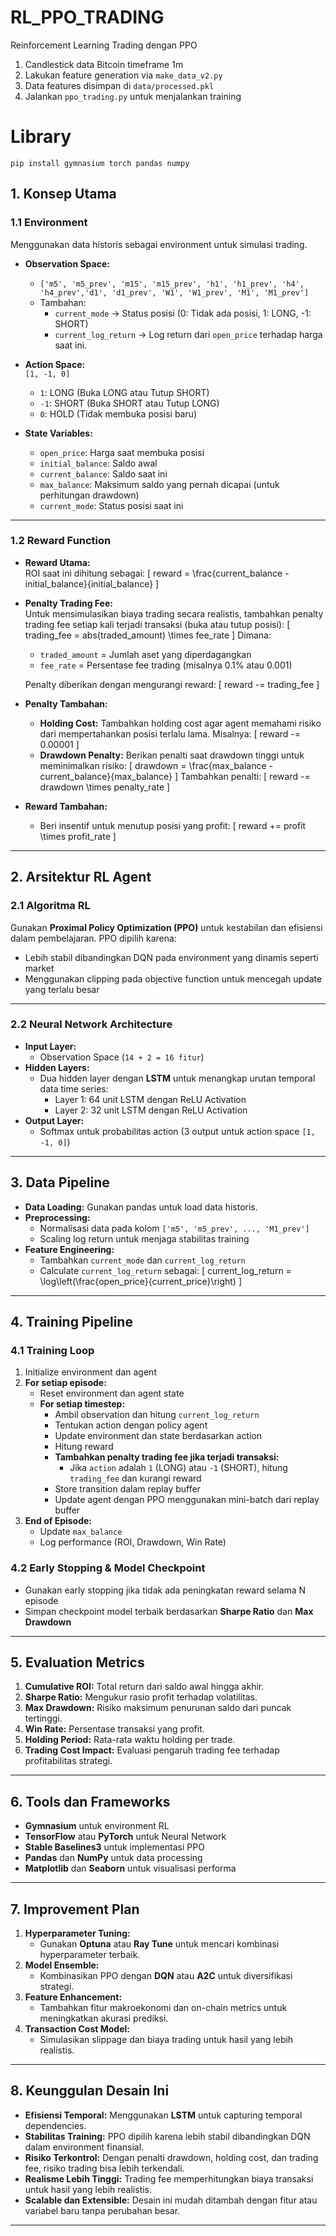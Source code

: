 # RL_PPO_TRADING

Reinforcement Learning Trading dengan PPO

1. Candlestick data Bitcoin timeframe 1m
2. Lakukan feature generation via `make_data_v2.py`
3. Data features disimpan di `data/processed.pkl`
4. Jalankan `ppo_trading.py` untuk menjalankan training

# Library

`pip install gymnasium torch pandas numpy`

## **1. Konsep Utama**

### **1.1 Environment**  
Menggunakan data historis sebagai environment untuk simulasi trading.

- **Observation Space:**  
  - `['m5', 'm5_prev', 'm15', 'm15_prev', 'h1', 'h1_prev', 'h4', 'h4_prev','d1', 'd1_prev', 'W1', 'W1_prev', 'M1', 'M1_prev']`
  - Tambahan:
    - `current_mode` → Status posisi (0: Tidak ada posisi, 1: LONG, -1: SHORT)
    - `current_log_return` → Log return dari `open_price` terhadap harga saat ini.

- **Action Space:**  
  `[1, -1, 0]` 
  - `1`: LONG (Buka LONG atau Tutup SHORT)
  - `-1`: SHORT (Buka SHORT atau Tutup LONG)
  - `0`: HOLD (Tidak membuka posisi baru)

- **State Variables:**
  - `open_price`: Harga saat membuka posisi
  - `initial_balance`: Saldo awal
  - `current_balance`: Saldo saat ini
  - `max_balance`: Maksimum saldo yang pernah dicapai (untuk perhitungan drawdown)
  - `current_mode`: Status posisi saat ini

---

### **1.2 Reward Function**  
- **Reward Utama:**  
  ROI saat ini dihitung sebagai:
  \[
  reward = \frac{current\_balance - initial\_balance}{initial\_balance}
  \]

- **Penalty Trading Fee:**  
  Untuk mensimulasikan biaya trading secara realistis, tambahkan penalty trading fee setiap kali terjadi transaksi (buka atau tutup posisi):
  \[
  trading\_fee = abs(traded\_amount) \times fee\_rate
  \]
  Dimana:
    - `traded_amount` = Jumlah aset yang diperdagangkan
    - `fee_rate` = Persentase fee trading (misalnya 0.1% atau 0.001)

  Penalty diberikan dengan mengurangi reward:
  \[
  reward -= trading\_fee
  \]

- **Penalty Tambahan:**
  - **Holding Cost:** Tambahkan holding cost agar agent memahami risiko dari mempertahankan posisi terlalu lama. Misalnya:
    \[
    reward -= 0.00001
    \]
  - **Drawdown Penalty:** Berikan penalti saat drawdown tinggi untuk meminimalkan risiko:
    \[
    drawdown = \frac{max\_balance - current\_balance}{max\_balance}
    \]
    Tambahkan penalti:
    \[
    reward -= drawdown \times penalty\_rate
    \]

- **Reward Tambahan:**
  - Beri insentif untuk menutup posisi yang profit:
    \[
    reward += profit \times profit\_rate
    \]

---

## **2. Arsitektur RL Agent**

### **2.1 Algoritma RL**  
Gunakan **Proximal Policy Optimization (PPO)** untuk kestabilan dan efisiensi dalam pembelajaran. PPO dipilih karena:
- Lebih stabil dibandingkan DQN pada environment yang dinamis seperti market
- Menggunakan clipping pada objective function untuk mencegah update yang terlalu besar

---

### **2.2 Neural Network Architecture**  
- **Input Layer:**
  - Observation Space (`14 + 2 = 16 fitur`)
- **Hidden Layers:**
  - Dua hidden layer dengan **LSTM** untuk menangkap urutan temporal data time series:
    - Layer 1: 64 unit LSTM dengan ReLU Activation
    - Layer 2: 32 unit LSTM dengan ReLU Activation
- **Output Layer:**
  - Softmax untuk probabilitas action (3 output untuk action space `[1, -1, 0]`)

---

## **3. Data Pipeline**  
- **Data Loading:** Gunakan pandas untuk load data historis.
- **Preprocessing:**
  - Normalisasi data pada kolom `['m5', 'm5_prev', ..., 'M1_prev']`
  - Scaling log return untuk menjaga stabilitas training
- **Feature Engineering:**
  - Tambahkan `current_mode` dan `current_log_return`
  - Calculate `current_log_return` sebagai:
    \[
    current\_log\_return = \log\left(\frac{open\_price}{current\_price}\right)
    \]

---

## **4. Training Pipeline**

### **4.1 Training Loop**
1. Initialize environment dan agent
2. **For setiap episode:**
   - Reset environment dan agent state
   - **For setiap timestep:**
     - Ambil observation dan hitung `current_log_return`
     - Tentukan action dengan policy agent
     - Update environment dan state berdasarkan action
     - Hitung reward
     - **Tambahkan penalty trading fee jika terjadi transaksi:**
       - Jika `action` adalah `1` (LONG) atau `-1` (SHORT), hitung `trading_fee` dan kurangi reward
     - Store transition dalam replay buffer
     - Update agent dengan PPO menggunakan mini-batch dari replay buffer
3. **End of Episode:**
   - Update `max_balance`
   - Log performance (ROI, Drawdown, Win Rate)

### **4.2 Early Stopping & Model Checkpoint**
- Gunakan early stopping jika tidak ada peningkatan reward selama N episode
- Simpan checkpoint model terbaik berdasarkan **Sharpe Ratio** dan **Max Drawdown**

---

## **5. Evaluation Metrics**

1. **Cumulative ROI:** Total return dari saldo awal hingga akhir.
2. **Sharpe Ratio:** Mengukur rasio profit terhadap volatilitas.
3. **Max Drawdown:** Risiko maksimum penurunan saldo dari puncak tertinggi.
4. **Win Rate:** Persentase transaksi yang profit.
5. **Holding Period:** Rata-rata waktu holding per trade.
6. **Trading Cost Impact:** Evaluasi pengaruh trading fee terhadap profitabilitas strategi.

---

## **6. Tools dan Frameworks**

- **Gymnasium** untuk environment RL
- **TensorFlow** atau **PyTorch** untuk Neural Network
- **Stable Baselines3** untuk implementasi PPO
- **Pandas** dan **NumPy** untuk data processing
- **Matplotlib** dan **Seaborn** untuk visualisasi performa

---

## **7. Improvement Plan**

1. **Hyperparameter Tuning:**
   - Gunakan **Optuna** atau **Ray Tune** untuk mencari kombinasi hyperparameter terbaik.
2. **Model Ensemble:**
   - Kombinasikan PPO dengan **DQN** atau **A2C** untuk diversifikasi strategi.
3. **Feature Enhancement:**
   - Tambahkan fitur makroekonomi dan on-chain metrics untuk meningkatkan akurasi prediksi.
4. **Transaction Cost Model:**
   - Simulasikan slippage dan biaya trading untuk hasil yang lebih realistis.

---

## **8. Keunggulan Desain Ini**

- **Efisiensi Temporal:** Menggunakan **LSTM** untuk capturing temporal dependencies.
- **Stabilitas Training:** PPO dipilih karena lebih stabil dibandingkan DQN dalam environment finansial.
- **Risiko Terkontrol:** Dengan penalti drawdown, holding cost, dan trading fee, risiko trading bisa lebih terkendali.
- **Realisme Lebih Tinggi:** Trading fee memperhitungkan biaya transaksi untuk hasil yang lebih realistis.
- **Scalable dan Extensible:** Desain ini mudah ditambah dengan fitur atau variabel baru tanpa perubahan besar.

---
